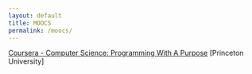 ```yaml
---
layout: default
title: MOOCS
permalink: /moocs/
---
```


[Coursera - Computer Science: Programming With A Purpose](purpose/index)
\[Princeton University\]

